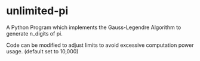 # unlimited-pi
A Python Program which implements the Gauss-Legendre Algorithm to generate n_digits of pi.

Code can be modified to adjust limits to avoid excessive computation power usage. (default set to 10,000)

